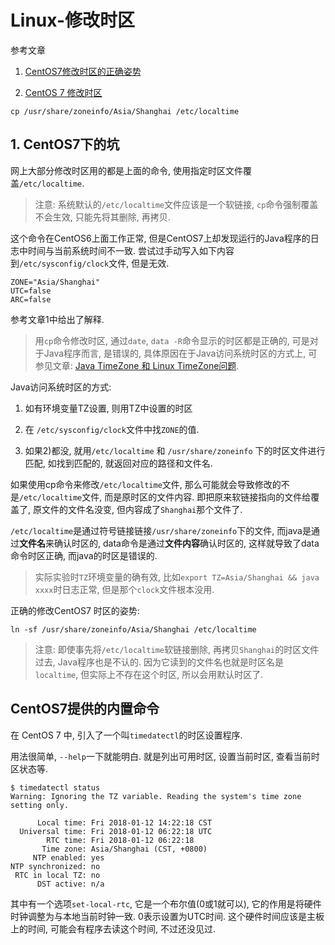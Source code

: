 # Linux-修改时区

参考文章

1. [CentOS7修改时区的正确姿势](http://blog.csdn.net/yin138/article/details/52765089)

2. [CentOS 7 修改时区](http://blog.csdn.net/robertsong2004/article/details/42268701)

```
cp /usr/share/zoneinfo/Asia/Shanghai /etc/localtime
```

## 1. CentOS7下的坑

网上大部分修改时区用的都是上面的命令, 使用指定时区文件覆盖`/etc/localtime`. 

> 注意: 系统默认的`/etc/localtime`文件应该是一个软链接, `cp`命令强制覆盖不会生效, 只能先将其删除, 再拷贝.

这个命令在CentOS6上面工作正常, 但是CentOS7上却发现运行的Java程序的日志中时间与当前系统时间不一致. 尝试过手动写入如下内容到`/etc/sysconfig/clock`文件, 但是无效.

```
ZONE="Asia/Shanghai"
UTC=false
ARC=false
```

参考文章1中给出了解释.

> 用`cp`命令修改时区, 通过`date`, `data -R`命令显示的时区都是正确的, 可是对于Java程序而言, 是错误的, 具体原因在于Java访问系统时区的方式上, 可参见文章: [Java TimeZone 和 Linux TimeZone问题](https://my.oschina.net/huawu/blog/4646).

Java访问系统时区的方式:  

1. 如有环境变量TZ设置, 则用TZ中设置的时区 

2. 在 `/etc/sysconfig/clock`文件中找`ZONE`的值.

3. 如果2)都没, 就用`/etc/localtime` 和 `/usr/share/zoneinfo` 下的时区文件进行匹配, 如找到匹配的, 就返回对应的路径和文件名.

如果使用cp命令来修改`/etc/localtime`文件, 那么可能就会导致修改的不是`/etc/localtime`文件, 而是原时区的文件内容. 即把原来软链接指向的文件给覆盖了, 原文件的文件名没变, 但内容成了`Shanghai`那个文件了. 

`/etc/localtime`是通过符号链接链接`/usr/share/zoneinfo`下的文件, 而java是通过**文件名**来确认时区的, data命令是通过**文件内容**确认时区的, 这样就导致了data命令时区正确, 而java的时区是错误的. 

> 实际实验时`TZ`环境变量的确有效, 比如`export TZ=Asia/Shanghai && java xxxx`时日志正常, 但是那个`clock`文件根本没用.

正确的修改CentOS7 时区的姿势: 

```
ln -sf /usr/share/zoneinfo/Asia/Shanghai /etc/localtime
```

> 注意: 即使事先将`/etc/localtime`软链接删除, 再拷贝`Shanghai`的时区文件过去, Java程序也是不认的. 因为它读到的文件名也就是时区名是`localtime`, 但实际上不存在这个时区, 所以会用默认时区了.

## CentOS7提供的内置命令

在 CentOS 7 中, 引入了一个叫`timedatectl`的时区设置程序.

用法很简单, `--help`一下就能明白. 就是列出可用时区, 设置当前时区, 查看当前时区状态等.

```
$ timedatectl status
Warning: Ignoring the TZ variable. Reading the system's time zone setting only.

      Local time: Fri 2018-01-12 14:22:18 CST
  Universal time: Fri 2018-01-12 06:22:18 UTC
        RTC time: Fri 2018-01-12 06:22:18
       Time zone: Asia/Shanghai (CST, +0800)
     NTP enabled: yes
NTP synchronized: no
 RTC in local TZ: no
      DST active: n/a
```

其中有一个选项`set-local-rtc`, 它是一个布尔值(0或1就可以), 它的作用是将硬件时钟调整为与本地当前时钟一致. 0表示设置为UTC时间. 这个硬件时间应该是主板上的时间, 可能会有程序去读这个时间, 不过还没见过.